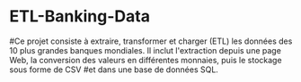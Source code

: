 # ETL-Banking-Data
#Ce projet consiste à extraire, transformer et charger (ETL) les données des 10 plus grandes banques mondiales. Il inclut l'extraction depuis une page Web, la conversion des valeurs en différentes monnaies, puis le stockage sous forme de CSV #et dans une base de données SQL. 
